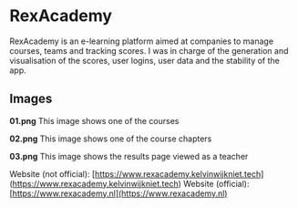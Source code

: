 # RexAcademy
RexAcademy is an e-learning platform aimed at companies to manage courses, teams and tracking scores. I was in charge of the generation and visualisation of the scores, user logins, user data and the stability of the app.

## Images
**01.png**
This image shows one of the courses

**02.png**
This image shows one of the course chapters

**03.png**
This image shows the results page viewed as a teacher

Website (not official): [https://www.rexacademy.kelvinwijkniet.tech] (https://www.rexacademy.kelvinwijkniet.tech)
Website (official): [https://www.rexacademy.nl](https://www.rexacademy.nl)